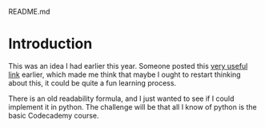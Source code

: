 README.md
# Introduction
This was an idea I had earlier this year. Someone posted this [very useful link](https://t.co/KKSrhEAnrD?amp=1) earlier, which made me think that maybe I ought to restart thinking about this, it could be quite a fun learning process. 


There is an old readability formula, and I just wanted to see if I could implement it in python. The challenge will be that all I know of python is the basic Codecademy course.